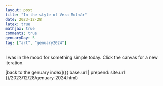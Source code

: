 ```yaml
---
layout: post
title: "In the style of Vera Molnár"
date: 2023-12-28
latex: true
mathjax: true
comments: true
genuaryDay: 5
tag: ["art", "genuary2024"]
---
```


<div id="jan-5"></div>
<script src="https://cdnjs.cloudflare.com/ajax/libs/p5.js/0.6.1/p5.min.js"></script>
<script src="{{ base.url | prepend: site.url }}/assets/2023-12-28-genuary-2024/jan5.js"></script>

I was in the mood for something simple today. Click the canvas for a new iteration.

[back to the genuary index]({{ base.url | prepend: site.url }}/2023/12/28/genuary-2024.html)
